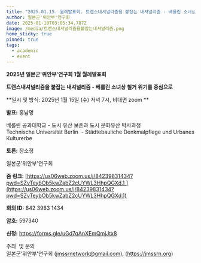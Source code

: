```yaml
---
title: "2025.01.15. 월례발표회. 트랜스내셔널리즘을 붙잡는 내셔널리즘 : 베를린 소녀상 철거 위기를 중심으로"
author: 일본군'위안부'연구회
date: 2025-01-10T03:05:34.787Z
image: /media/트랜스내셔널리즘을붙잡는내셔널리즘.png
home_sticky: true
pinned: true
tags:
  - academic
  - event
---
```

**2025년 일본군'위안부'연구회 1월 월례발표회**

**트랜스내셔널리즘을 붙잡는 내셔널리즘 - 베를린 소녀상 철거 위기를 중심으로**

**일시 및 방식: 2025년 1월 15일 (수) 저녁 7시, 비대면 zoom **

**발표:** 홍남명 

베를린 공과대학교 - 도시 유산 보존과 도시 문화유산 박사과정\
Technische Universität Berlin  - Städtebauliche Denkmalpflege und Urbanes Kulturerbe

**토론:** 장소정

일본군'위안부'연구회



**줌 링크:** [https://us06web.zoom.us/j/84239831434?pwd=SZvTeybOb5kwZabZ2cUYWL3HhpQGXd.1 ](https://us06web.zoom.us/j/84239831434?pwd=SZvTeybOb5kwZabZ2cUYWL3HhpQGXd.1)

**회의 ID:** 842 3983 1434

**암호:** 597340

**신청:** https://forms.gle/uGd7qAnXEmQmjJtx8

주최  및 문의\
일본군'위안부'연구회 ([jmssrnetwork@gmail.com](mailto:jmssrnetwork@gmail.com)), (https://jmssrn.org)